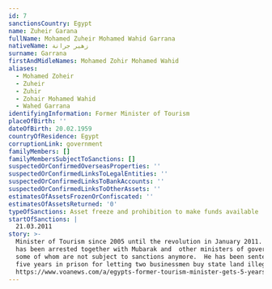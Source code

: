```yaml
---
id: 7
sanctionsCountry: Egypt
name: Zuheir Garana
fullName: Mohamed Zuheir Mohamed Wahid Garrana
nativeName: زهير جرانة
surname: Garrana
firstAndMidleNames: Mohamed Zohir Mohamed Wahid
aliases:
  - Mohamed Zoheir
  - Zuheir
  - Zuhir
  - Zohair Mohamed Wahid
  - Wahed Garrana
identifyingInformation: Former Minister of Tourism
placeOfBirth: ''
dateOfBirth: 20.02.1959
countryOfResidence: Egypt
corruptionLink: government
familyMembers: []
familyMembersSubjectToSanctions: []
suspectedOrConfirmedOverseasProperties: ''
suspectedOrConfirmedLinksToLegalEntities: ''
suspectedOrConfirmedLinksToBankAccounts: ''
suspectedOrConfirmedLinksToOtherAssets: ''
estimatesOfAssetsFrozenOrConfiscated: ''
estimatesOfAssetsReturned: '0'
typeOfSanctions: Asset freeze and prohibition to make funds available
startOfSanctions: |
  21.03.2011
story: >-
  Minister of Tourism since 2005 until the revolution in January 2011. Garana
  has been arrested together with Mubarak and  other ministers of government,
  some of whom are not subject to sanctions anymore.  He has been sentenced to
  five years in prison for letting two businessmen buy state land illegally.
  https://www.voanews.com/a/egypts-former-tourism-minister-gets-5-years-for-corruption-121573429/158072.html  
---
```

